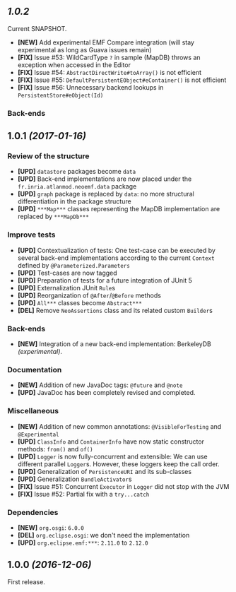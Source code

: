 ## *1.0.2*

Current SNAPSHOT.

- __[NEW]__ Add experimental EMF Compare integration (will stay experimental as long as Guava issues remain)
- __[FIX]__ Issue #53: WildCardType `?` in sample (MapDB) throws an exception when accessed in the Editor
- __[FIX]__ Issue #54: `AbstractDirectWrite#toArray()` is not efficient
- __[FIX]__ Issue #55: `DefaultPersistentEObject#eContainer()` is not efficient
- __[FIX]__ Issue #56: Unnecessary backend lookups in `PersistentStore#eObject(Id)`

### Back-ends

## 1.0.1 _(2017-01-16)_

### Review of the structure
- __[UPD]__ `datastore` packages become `data`
- __[UPD]__ Back-end implementations are now placed under the `fr.inria.atlanmod.neoemf.data` package
- __[UPD]__ `graph` package is replaced by `data`: no more structural differentiation in the package structure
- __[UPD]__ `***Map***` classes representing the MapDB implementation are replaced by `***MapDb***`

### Improve tests
- __[UPD]__ Contextualization of tests: One test-case can be executed by several back-end implementations according to 
  the current `Context` defined by `@Parameterized.Parameters`
- __[UPD]__ Test-cases are now tagged
- __[UPD]__ Preparation of tests for a future integration of JUnit 5
- __[UPD]__ Externalization JUnit `Rule`s
- __[UPD]__ Reorganization of `@After`/`@Before` methods
- __[UPD]__ `All***` classes become `Abstract***`
- __[DEL]__ Remove `NeoAssertions` class and its related custom `Builder`s

### Back-ends
- __[NEW]__ Integration of a new back-end implementation: BerkeleyDB *(experimental)*.

### Documentation
- __[NEW]__ Addition of new JavaDoc tags: `@future` and `@note`
- __[UPD]__ JavaDoc has been completely revised and completed.

### Miscellaneous
- __[NEW]__ Addition of new common annotations: `@VisibleForTesting` and `@Experimental`
- __[UPD]__ `ClassInfo` and `ContainerInfo` have now static constructor methods: `from()` and `of()`
- __[UPD]__ `Logger` is now fully-concurrent and extensible: We can use different parallel `Logger`s. However, these loggers keep the call order.
- __[UPD]__ Generalization of `PersistenceURI` and its sub-classes
- __[UPD]__ Generalization `BundleActivator`s
- __[FIX]__ Issue #51: Concurrent `Executor` in `Logger` did not stop with the JVM
- __[FIX]__ Issue #52: Partial fix with a `try...catch`

### Dependencies
- __[NEW]__ `org.osgi`: `6.0.0`
- __[DEL]__ `org.eclipse.osgi`: we don't need the implementation
- __[UPD]__ `org.eclipse.emf:***`: `2.11.0` to `2.12.0`


## 1.0.0 _(2016-12-06)_

First release.
